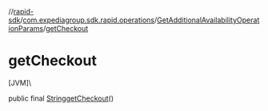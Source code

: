 //[rapid-sdk](../../../index.md)/[com.expediagroup.sdk.rapid.operations](../index.md)/[GetAdditionalAvailabilityOperationParams](index.md)/[getCheckout](get-checkout.md)

# getCheckout

[JVM]\

public final [String](https://docs.oracle.com/javase/8/docs/api/java/lang/String.html)[getCheckout](get-checkout.md)()

